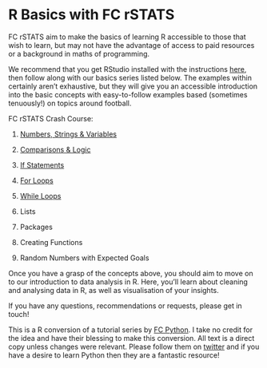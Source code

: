 # R Basics with FC rSTATS

FC rSTATS aim to make the basics of learning R accessible to those that wish to learn, but may not have the advantage of access to paid resources or a background in maths of programming.

We recommend that you get RStudio installed with the instructions [here](https://courses.edx.org/courses/UTAustinX/UT.7.01x/3T2014/56c5437b88fa43cf828bff5371c6a924/), then follow along with our basics series listed below. The examples within certainly aren’t exhaustive, but they will give you an accessible introduction into the basic concepts with easy-to-follow examples based (sometimes tenuously!) on topics around football.

FC rSTATS  Crash Course:

1. [Numbers, Strings & Variables](https://github.com/FCrSTATS/R_basics/blob/master/1.NumbersStrings_Variable.md)

2. [Comparisons & Logic](https://github.com/FCrSTATS/R_basics/blob/master/2.Comparisons_Logic.md)

3. [If Statements](https://github.com/FCrSTATS/R_basics/blob/master/3.IfStatements.md)

4. [For Loops](https://github.com/FCrSTATS/R_basics/blob/master/4.ForLoops.md)

5. [While Loops](https://github.com/FCrSTATS/R_basics/blob/master/5.WhileLoops.md)

6. Lists

7. Packages

8. Creating Functions

9. Random Numbers with Expected Goals

Once you have a grasp of the concepts above, you should aim to move on to our introduction to data analysis in R. Here, you’ll learn about cleaning and analysing data in R, as well as visualisation of your insights.

If you have any questions, recommendations or requests, please get in touch!

This is a R conversion of a tutorial series by [FC Python](https://fcpython.com/python-basics-fcpython). I take no credit for the idea and have their blessing to make this conversion. All text is a direct copy unless changes were relevant. Please follow them on [twitter](www.twitter.com/FC_Python) and if you have a desire to learn Python then they are a fantastic resource!


